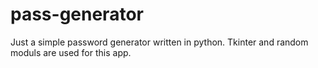 # pass-generator

Just a simple password generator written in python.
Tkinter and random moduls are used for this app. 

